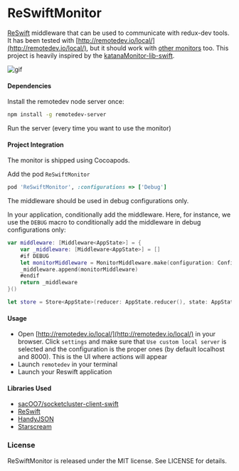 # ReSwiftMonitor

[ReSwift](https://github.com/ReSwift/ReSwift) middleware that can be used to communicate with redux-dev tools. It has been tested with  [http://remotedev.io/local/](http://remotedev.io/local/), but it should work with [other monitors]( https://github.com/zalmoxisus/remote-redux-devtools#monitoring) too.
This project is heavily inspired by the [katanaMonitor-lib-swift](https://github.com/bolismauro/katanaMonitor-lib-swift). 

![gif](https://github.com/takuchantuyoshi/ReSwiftMonitor/blob/master/GIF/reswiftmonitor_sample.gif?raw=true)

#### Dependencies 

Install the remotedev node server once:

```sh
npm install -g remotedev-server
```

Run the server (every time you want to use the monitor)

#### Project Integration
The monitor is shipped using Cocoapods.

Add the pod `ReSwiftMonitor`

```ruby
pod 'ReSwiftMonitor', :configurations => ['Debug']
```

The middleware should be used in debug configurations only.

In your application, conditionally add the middleware. Here, for instance, we use the `DEBUG` macro to conditionally add the middleware in debug configurations only:

```swift
var middleware: [Middleware<AppState>] = {
    var _middleware: [Middleware<AppState>] = []
    #if DEBUG
    let monitorMiddleware = MonitorMiddleware.make(configuration: Configuration())
    _middleware.append(monitorMiddleware)
    #endif
    return _middleware
}()

let store = Store<AppState>(reducer: AppState.reducer(), state: AppState(), middleware: middleware)

```



#### Usage

* Open [http://remotedev.io/local/](http://remotedev.io/local/) in your browser. Click `settings` and make sure that `Use custom local server` is selected and the configuration is the proper ones (by default localhost and 8000). This is the UI where actions will appear
* Launch `remotedev` in your terminal
* Launch your Reswift application

#### Libraries Used
- [sacOO7/socketcluster-client-swift](https://github.com/sacOO7/socketcluster-client-swift)
- [ReSwift](https://github.com/ReSwift/ReSwift)
- [HandyJSON](https://github.com/alibaba/HandyJSON)
- [Starscream](https://github.com/daltoniam/Starscream)

### License

ReSwiftMonitor is released under the MIT license. See LICENSE for details.
